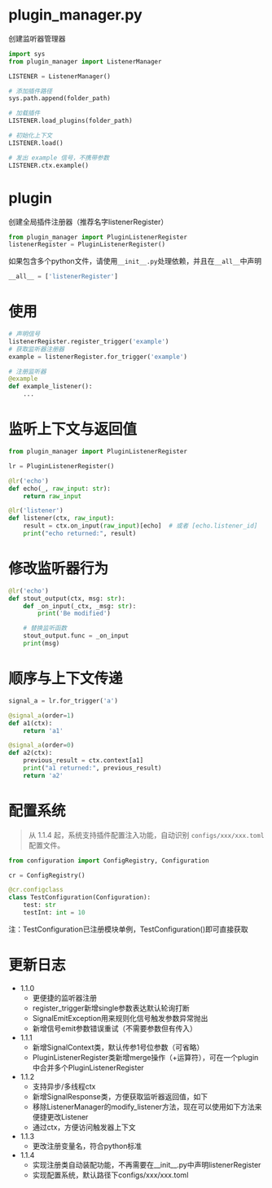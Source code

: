 # plugin_manager.py

创建监听器管理器
```python
import sys
from plugin_manager import ListenerManager

LISTENER = ListenerManager()

# 添加插件路径
sys.path.append(folder_path)

# 加载插件
LISTENER.load_plugins(folder_path)

# 初始化上下文
LISTENER.load()

# 发出 example 信号，不携带参数
LISTENER.ctx.example()
```



# plugin

创建全局插件注册器（推荐名字listenerRegister）
```python
from plugin_manager import PluginListenerRegister
listenerRegister = PluginListenerRegister()
```

如果包含多个python文件，请使用`__init__.py`处理依赖，并且在`__all__`中声明
```python
__all__ = ['listenerRegister']
```
# 使用
```python
# 声明信号
listenerRegister.register_trigger('example')
# 获取监听器注册器
example = listenerRegister.for_trigger('example')

# 注册监听器
@example
def example_listener():
    ...
```

# 监听上下文与返回值
```python
from plugin_manager import PluginListenerRegister

lr = PluginListenerRegister()

@lr('echo')
def echo(_, raw_input: str):
    return raw_input

@lr('listener')
def listener(ctx, raw_input):
    result = ctx.on_input(raw_input)[echo]  # 或者 [echo.listener_id]
    print("echo returned:", result)
```

# 修改监听器行为
```python
@lr('echo')
def stout_output(ctx, msg: str):
    def _on_input(_ctx, _msg: str):
        print('Be modified')

    # 替换监听函数
    stout_output.func = _on_input
    print(msg)
```

# 顺序与上下文传递
```python
signal_a = lr.for_trigger('a')

@signal_a(order=1)
def a1(ctx):
    return 'a1'

@signal_a(order=0)
def a2(ctx):
    previous_result = ctx.context[a1]
    print("a1 returned:", previous_result)
    return 'a2'
```

# 配置系统
> 从 1.1.4 起，系统支持插件配置注入功能，自动识别 `configs/xxx/xxx.toml` 配置文件。
```python
from configuration import ConfigRegistry, Configuration

cr = ConfigRegistry()

@cr.configclass
class TestConfiguration(Configuration):
    test: str
    testInt: int = 10
```
注：TestConfiguration已注册模块单例，TestConfiguration()即可直接获取

# 更新日志
- 1.1.0
  - 更便捷的监听器注册
  - register_trigger新增single参数表达默认轮询打断
  - SignalEmitException用来规则化信号触发参数异常抛出
  - 新增信号emit参数错误重试（不需要参数但有传入）
- 1.1.1
  - 新增SignalContext类，默认传参1号位参数（可省略）
  - PluginListenerRegister类新增merge操作（+运算符），可在一个plugin中合并多个PluginListenerRegister
- 1.1.2
  - 支持异步/多线程ctx 
  - 新增SignalResponse类，方便获取监听器返回值，如下
  - 移除ListenerManager的modify_listener方法，现在可以使用如下方法来便捷更改Listener
  - 通过ctx，方便访问触发器上下文
- 1.1.3
  - 更改注册变量名，符合python标准
- 1.1.4
  - 实现注册类自动装配功能，不再需要在__init__.py中声明listenerRegister
  - 实现配置系统，默认路径下configs/xxx/xxx.toml